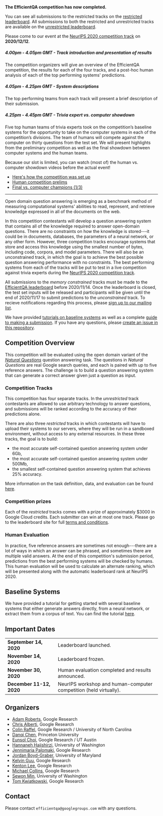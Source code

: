 **The EfficientQA competition has now completed.**

You can see all submissions to the restricted tracks on the
[restricted leaderboard](https://ai.google.com/research/NaturalQuestions/efficientqa).
All submissions to both the restricted and unrestricted tracks are available on the 
[unrestricted leaderboard](https://efficientqa.github.io/unrestricted_leaderboard.html).


Please come to our event at the
[NeurIPS 2020 competition track](https://neurips.cc/virtual/2020/public/e_competitions.html)
on **2020/12/12**.

##### 4.00pm - 4.05pm GMT - Track introduction and presentation of results
The competition organizers will give an overview of the EfficientQA competition, the results for each
of the four tracks, and a post-hoc human analysis of each of the top performing systems' predictions.

##### 4.05pm - 4.25pm GMT - System descriptions
The top performing teams from each track will present a brief description of their submission. 

##### 4.25pm - 4.45pm GMT - Trivia expert vs. computer showdown
Five top human teams of trivia experts took on the competition’s baseline systems for the opportunity to take on the computer systems in each of the competition’s divisions. The team of humans will compete against the computer on thirty questions from the test set. We will present highlights from the preliminary competition as well as the final showdown between computer systems and the human teams.

Because our slot is limited, you can watch (most of) the human vs. computer showdown videos before the actual event!

 * [Here's how the competition was set up](https://www.youtube.com/watch?v=2S9ZN0K9cnY)
 * [Human competition prelims](https://www.youtube.com/watch?v=b1wI1jwos5o)
 * [Final vs. computer champions (1/3)](https://youtu.be/4vU5PF894_o)

-----------------------------------------------------------------------------

Open domain question answering is emerging as a benchmark method of measuring
computational systems' abilities to read, represent, and retrieve knowledge
expressed in all of the documents on the web.

In this competition contestants will develop a question answering system that
contains all of the knowledge required to answer open-domain questions. There
are no constraints on how the knowledge is stored---it could be in documents,
databases, the parameters of a neural network, or any other form. However, three
competition tracks encourage systems that store and access this knowledge using
the smallest number of bytes, including code, corpora, and model
parameters. There will also be an unconstrained track, in which the goal is to
achieve the best possible question answering performance with no
constraints. The best performing systems from each of the tracks will be put to
test in a live competition against trivia experts during the [NeurIPS 2020
competition track](https://neurips.cc/Conferences/2020/CompetitionTrack).

All submissions to the *memory constrained* tracks must be made to the
[EfficientQA leaderboard](https://ai.google.com/research/NaturalQuestions/efficientqa)
before 2020/11/14. Once the leaderboard is closed, the test set inputs will 
be released and participants will be given until the end of 2020/11/17 to submit
predictions to the *unconstrained* track. To recieve notifications regarding this
process,  please
[sign up to our mailing list](https://efficientqa.github.io/sign_up_for_notifications.html).

We have provided
[tutorials on baseline systems](https://efficientqa.github.io/getting_started.html)
as well as a complete
[guide to making a submission](https://efficientqa.github.io/getting_started.html).
If you have any questions, please
[create an issue in this repository](https://github.com/efficientqa/efficientqa.github.io/issues).

## Competition Overview

This competition will be evaluated using the open domain variant of the
[*Natural Questions*](https://www.mitpressjournals.org/doi/full/10.1162/tacl_a_00276)
question answering task. The questions in *Natural Questions* are real Google
search queries, and each is paired with up to five reference answers. The
challenge is to build a question answering system that can generate a correct
answer given just a question as input.

### Competition Tracks

This competition has four separate tracks. In the *unrestricted* track
contestants are allowed to use arbitrary technology to answer questions, and
submissions will be ranked according to the accuracy of their predictions alone.

There are also three *restricted* tracks in which contestants will have to
upload their systems to our servers, where they will be run in a sandboxed
environment, without access to any external resources. In these three tracks,
the goal is to build:

* the most accurate self-contained question answering system under 6Gb,
* the most accurate self-contained question answering system under 500Mb,
* the smallest self-contained question answering system that achieves 25%
  accuracy.

More information on the task definition, data, and evaluation can be found
[here](https://efficientqa.github.io/task_definition.html).

### Competition prizes
Each of the *restricted* tracks comes with a prize of approximately $3000
in Google Cloud credits. Each submitter can win at most one track. Please 
go to the leaderboard site for full
[terms and conditions](https://ai.google.com/research/NaturalQuestions/efficientqa/termsAndConditions).

### Human Evaluation

In practice, five reference answers are sometimes not enough---there are a lot
of ways in which an answer can be phrased, and sometimes there are multiple
valid answers. At the end of this competition's submission period, predictions from the
best performing systems will be checked by humans. This human evaluation will be used
to calculate an alternate ranking, which will be presented along with the automatic 
leaderboard rank at NeurIPS 2020.

## Baseline Systems
We have provided a tutorial for getting started with
several baseline systems that either generate answers directly, from a neural network,
or extract them from a corpus of text. You can find the tutorial
[here](https://efficientqa.github.io/getting_started.html).

## Important Dates

|                                 |                                                                   |
|:--------------------------------|:------------------------------------------------------------------|
| **September 14, 2020**          | Leaderboard launched.                                             |
| **November 14, 2020**           | Leaderboard frozen.                                               |
| **November 30, 2020**           | Human evaluation completed and results announced.                 |
| **December 11-12, 2020** &emsp; | NeurIPS workshop and human-computer competition (held virtually). |

## Organizers

*   [Adam Roberts](https://research.google/people/104881/), Google
    Research
*   [Chris Alberti](https://research.google/people/ChrisAlberti/),
    Google Research
*   [Colin Raffel](https://colinraffel.com/), Google Research / University of
    North Carolina
*   [Danqi Chen](https://www.cs.princeton.edu/~danqic/), Princeton University
*   [Eunsol Choi](https://www.cs.utexas.edu/~eunsol/), Google Research / UT
    Austin
*   [Hannaneh Hajishirzi](https://homes.cs.washington.edu/~hannaneh/),
    University of Washington
*   [Jennimaria Palomaki](https://research.google/people/105807/),
    Google Research
*   [Jordan Boyd-Graber](http://users.umiacs.umd.edu/~jbg/), University of
    Maryland
*   [Kelvin Guu](http://kelvinguu.com/), Google Research
*   [Kenton Lee](https://kentonl.com/), Google Research
*   [Michael Collins](https://research.google/people/MichaelCollins/),
    Google Research
*   [Sewon Min](https://shmsw25.github.io/), University of Washington
*   [Tom Kwiatkowski](https://research.google/people/105075/), Google
    Research

## Contact

Please contact `efficientqa@googlegroups.com` with any questions.
